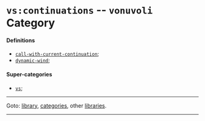 

<a id='category__vonuvoli__vs_3a_continuations'></a>

# `vs:continuations` -- `vonuvoli` Category


<a id='category__vonuvoli__vs_3a_continuations__definitions'></a>

#### Definitions

 * [`call-with-current-continuation`](../../r7rs/definitions/call-with-current-continuation.md#definition__r7rs__call-with-current-continuation);
 * [`dynamic-wind`](../../r7rs/definitions/dynamic-wind.md#definition__r7rs__dynamic-wind);


<a id='category__vonuvoli__vs_3a_continuations__super-categories'></a>

#### Super-categories

 * [`vs`](../../vonuvoli/categories/vs.md#category__vonuvoli__vs);

----

Goto: [library](../../vonuvoli/_index.md#library__vonuvoli), [categories](../../vonuvoli/categories/_index.md#toc__vonuvoli__categories), other [libraries](../../_libraries.md#toc__libraries).

----

